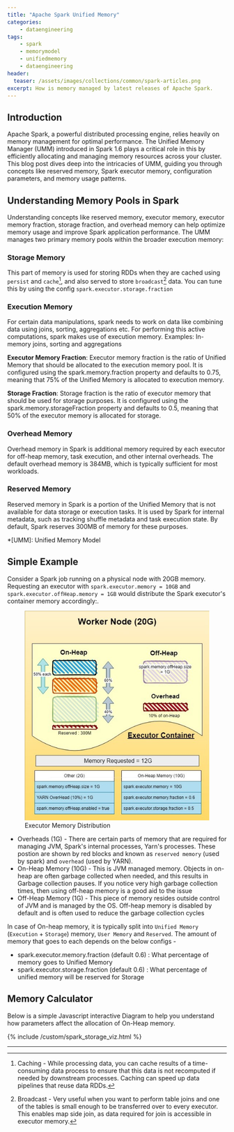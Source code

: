```yaml
---
title: "Apache Spark Unified Memory"
categories:
    - dataengineering
tags:
    - spark
    - memorymodel
    - unifiedmemory
    - dataengineering
header: 
  teaser: /assets/images/collections/common/spark-articles.png
excerpt: How is memory managed by latest releases of Apache Spark.
---
```


## Introduction

Apache Spark, a powerful distributed processing engine, relies heavily on memory management for optimal performance. The Unified Memory Manager (UMM) introduced in Spark 1.6 plays a critical role in this by efficiently allocating and managing memory resources across your cluster. This blog post dives deep into the intricacies of UMM, guiding you through concepts like reserved memory, Spark executor memory, configuration parameters, and memory usage patterns.

## Understanding Memory Pools in Spark
Understanding concepts like reserved memory, executor memory, executor memory fraction, storage fraction, and overhead memory can help optimize memory usage and improve Spark application performance. The UMM manages two primary memory pools within the broader execution memory:

### Storage Memory
This part of memory is used for storing RDDs when they are cached using `persist` and `cache`[^Caching], and also served to store `broadcast`[^Broadcast] data. You can tune this by using the config `spark.executor.storage.fraction`

### Execution Memory
For certain data manipulations, spark needs to work on data like combining data using joins, sorting, aggregations etc. For performing this active computations, spark makes use of execution memory.
Examples: In-memory joins, sorting and aggregations

__Executor Memory Fraction__: 
Executor memory fraction is the ratio of Unified Memory that should be allocated to the execution memory pool. It is configured using the spark.memory.fraction property and defaults to 0.75, meaning that 75% of the Unified Memory is allocated to execution memory.

__Storage Fraction__: 
Storage fraction is the ratio of executor memory that should be used for storage purposes. It is configured using the spark.memory.storageFraction property and defaults to 0.5, meaning that 50% of the executor memory is allocated for storage.

### Overhead Memory
Overhead memory in Spark is additional memory required by each executor for off-heap memory, task execution, and other internal overheads. The default overhead memory is 384MB, which is typically sufficient for most workloads.

### Reserved Memory
Reserved memory in Spark is a portion of the Unified Memory that is not available for data storage or execution tasks. It is used by Spark for internal metadata, such as tracking shuffle metadata and task execution state. By default, Spark reserves 300MB of memory for these purposes.

*[UMM]: Unified Memory Model

## Simple Example

Consider a Spark job running on a physical node with 20GB memory. Requesting an executor with `spark.executor.memory = 10GB` and` spark.executor.offHeap.memory = 1GB` would distribute the Spark executor's container memory accordingly:.

<figure style="max-width: 450px" class="align-center">
  <div class="image-wrapper">
    <img src="/assets/images/collections/posts/2024-03-12-Apache-spark-memory-management/Spark Memory.jpg" alt="">
    
  </div>
  <figcaption>Executor Memory Distribution</figcaption>
</figure> 

* Overheads (1G) - There are certain parts of memory that are required for managing JVM, Spark's internal processes, Yarn's processes. These postion are shown by red blocks and known as `reserved memory` (used by spark) and `overhead` (used by YARN).
* On-Heap Memory (10G) - This is JVM managed memory. Objects in on-heap are often garbage collected when needed, and this results in Garbage collection pauses. If you notice very high garbage collection times, then using off-heap memory is a good aid to the issue
* Off-Heap Memory (1G) - This piece of memory resides outside control of JVM and is managed by the OS. Off-heap memory is disabled by default and is often used to reduce the garbage collection cycles

In case of On-heap memory, it is typically split into `Unified Memory` (`Execution` + `Storage`) memory, `User Memory` and `Reserved`. The amount of memory that goes to each depends on the below configs - 
* spark.executor.memory.fraction (default 0.6) : What percentage of memory goes to Unified Memory
* spark.executor.storage.fraction (default 0.6) : What percentage of unified memory will be reserved for Storage 

## Memory Calculator
Below is a simple Javascript interactive Diagram to help you understand how parameters affect the allocation of On-Heap memory.

{% include /custom/spark_storage_viz.html %}

---


[^Caching]: Caching - While processing data, you can cache results of a time-consuming data process to ensure that this data is not recomputed if needed by downstream processes. Caching can speed up data pipelines that reuse data RDDs.

[^Broadcast]: Broadcast - Very useful when you want to perform table joins and one of the tables is small enough to be transferred over to every executor. This enables map side join, as data required for join is accessible in executor memory.














